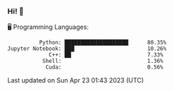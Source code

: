 ### Hi! :panda_face:

:desktop_computer: Programming Languages:

```
          Python: ████████████████████      80.35%
Jupyter Notebook: ███                       10.26%
             C++: ██                        7.33%
           Shell:                           1.36%
            Cuda:                           0.56%
```

Last updated on Sun Apr 23 01:43 2023 (UTC)
